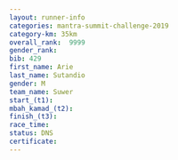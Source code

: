```yaml
---
layout: runner-info 
categories: mantra-summit-challenge-2019 
category-km: 35km 
overall_rank:  9999
gender_rank: 
bib: 429
first_name: Arie
last_name: Sutandio
gender: M
team_name: Suwer
start_(t1): 
mbah_kamad_(t2): 
finish_(t3): 
race_time: 
status: DNS
certificate: 
---
```


